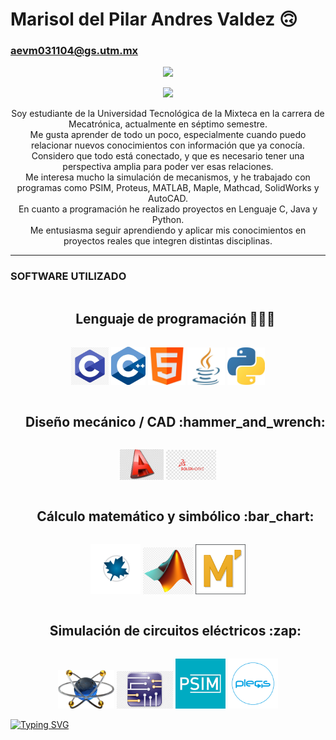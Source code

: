 # Marisol del Pilar Andres Valdez :upside_down_face:  
### aevm031104@gs.utm.mx

<p align="center">
  <img src="https://media.tenor.com/P2jzJOarlwYAAAAi/roblox-forsaken-roblox.gif" width="45">
</p>

<p align="center">
  <img src="https://i.pinimg.com/originals/f2/c7/f6/f2c7f62b7cfa21d1e92088c855aa3bd4.gif" width="500">
</p>

<p align="center">
Soy estudiante de la Universidad Tecnológica de la Mixteca en la carrera de Mecatrónica, actualmente en séptimo semestre.<br>
Me gusta aprender de todo un poco, especialmente cuando puedo relacionar nuevos conocimientos con información que ya conocía.<br>
Considero que todo está conectado, y que es necesario tener una perspectiva amplia para poder ver esas relaciones.<br>
Me interesa mucho la simulación de mecanismos, y he trabajado con programas como PSIM, Proteus, MATLAB, Maple, Mathcad, SolidWorks y AutoCAD.<br>
En cuanto a programación he realizado proyectos en Lenguaje C, Java y Python.<br>
Me entusiasma seguir aprendiendo y aplicar mis conocimientos en proyectos reales que integren distintas disciplinas.
</p>

---
### SOFTWARE UTILIZADO 
<div id="user-content-toc">
  <ul align="center">
    <summary><h2 style="display: inline-block">Lenguaje de programación 👨🏻‍💻</h2></summary>
  </ul>
</div>

<!-- tech stack icons personalizados -->
<p align="center">
  <img src="https://raw.githubusercontent.com/MarowlAndrval/MarowlAndrval/main/imag/c.jpg" width="60" alt="C">
  <img src="https://raw.githubusercontent.com/MarowlAndrval/MarowlAndrval/main/imag/cmas.jpg" width="55" alt="C++">
  <img src="https://raw.githubusercontent.com/MarowlAndrval/MarowlAndrval/main/imag/h.jpg" width="60" alt="HTML">
  <img src="https://raw.githubusercontent.com/MarowlAndrval/MarowlAndrval/main/imag/ja.jpg" width="60" alt="Java">
  <img src="https://raw.githubusercontent.com/MarowlAndrval/MarowlAndrval/main/imag/py.jpg" width="60" alt="Python">
</p>

<div id="user-content-toc">
  <ul align="center">
    <summary><h2 style="display: inline-block">Diseño mecánico / CAD :hammer_and_wrench:</h2></summary>
  </ul>
</div>

<!-- tech stack icons personalizados -->
<p align="center">
  <img src="https://raw.githubusercontent.com/MarowlAndrval/MarowlAndrval/main/imag/a.jpg" width="70" alt="Autocad">
  <img src="https://raw.githubusercontent.com/MarowlAndrval/MarowlAndrval/main/imag/s.jpg" width="80" alt="Solid Works">
</p>

<div id="user-content-toc">
  <ul align="center">
    <summary><h2 style="display: inline-block">Cálculo matemático y simbólico :bar_chart:</h2></summary>
  </ul>
</div>
<!-- tech stack icons personalizados -->
<p align="center">
  <img src="https://raw.githubusercontent.com/MarowlAndrval/MarowlAndrval/main/imag/m.png" width="80" alt="Maple">
  <img src="https://raw.githubusercontent.com/MarowlAndrval/MarowlAndrval/main/imag/ma.png" width="80" alt="Matlab">
  <img src="https://raw.githubusercontent.com/MarowlAndrval/MarowlAndrval/main/imag/mat.png" width="80" alt="Matcad">
</p>

<div id="user-content-toc">
  <ul align="center">
    <summary><h2 style="display: inline-block">Simulación de circuitos eléctricos :zap:</h2></summary>
  </ul>
</div>
<!-- tech stack icons personalizados -->
<p align="center">
  <img src="https://raw.githubusercontent.com/MarowlAndrval/MarowlAndrval/main/imag/p.jpg" width="90" alt="Proteus">
  <img src="https://raw.githubusercontent.com/MarowlAndrval/MarowlAndrval/main/imag/mu.jfif" width="90" alt="Multisim">
  <img src="https://raw.githubusercontent.com/MarowlAndrval/MarowlAndrval/main/imag/ps.png" width="80" alt="Psim">
  <img src="https://raw.githubusercontent.com/MarowlAndrval/MarowlAndrval/main/imag/pl.png" width="80" alt="Plecs">
</p>

<a href="https://git.io/typing-svg"><img src="https://readme-typing-svg.herokuapp.com?font=Permanent+Marker&pause=1000&width=435&lines=Gracias+por+su+visita+" alt="Typing SVG" /></a>
